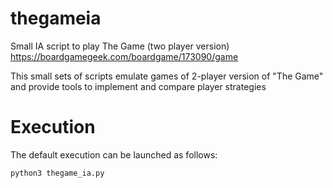 # thegameia
Small IA script to play The Game (two player version) https://boardgamegeek.com/boardgame/173090/game

This small sets of scripts emulate games of 2-player version of "The Game" and provide tools to implement and compare player strategies

# Execution
The default execution can be launched as follows:
```
python3 thegame_ia.py
```
